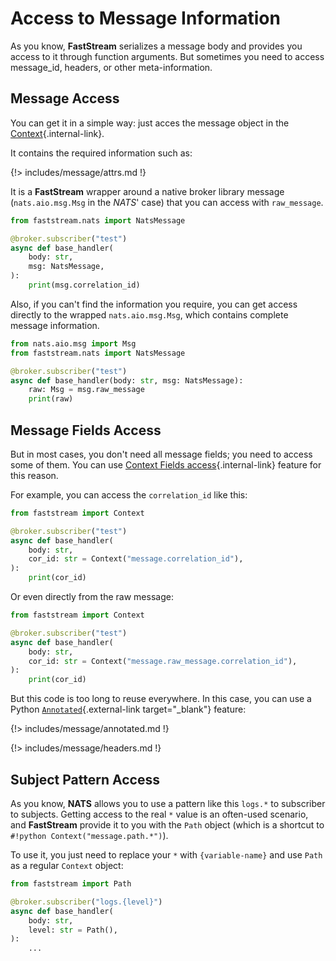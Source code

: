 # Access to Message Information

As you know, **FastStream** serializes a message body and provides you access to it through function arguments. But sometimes you need to access message_id, headers, or other meta-information.

## Message Access

You can get it in a simple way: just acces the message object in the [Context](../getting-started/context/existed.md){.internal-link}.

It contains the required information such as:

{!> includes/message/attrs.md !}

It is a **FastStream** wrapper around a native broker library message (`nats.aio.msg.Msg` in the *NATS*' case) that you can access with `raw_message`.

```python hl_lines="1 6"
from faststream.nats import NatsMessage

@broker.subscriber("test")
async def base_handler(
    body: str,
    msg: NatsMessage,
):
    print(msg.correlation_id)
```

Also, if you can't find the information you require, you can get access directly to the wrapped `nats.aio.msg.Msg`, which contains complete message information.

```python hl_lines="6"
from nats.aio.msg import Msg
from faststream.nats import NatsMessage

@broker.subscriber("test")
async def base_handler(body: str, msg: NatsMessage):
    raw: Msg = msg.raw_message
    print(raw)
```

## Message Fields Access

But in most cases, you don't need all message fields; you need to access some of them. You can use [Context Fields access](../getting-started/context/fields.md){.internal-link} feature for this reason.

For example, you can access the `correlation_id` like this:

```python hl_lines="6"
from faststream import Context

@broker.subscriber("test")
async def base_handler(
    body: str,
    cor_id: str = Context("message.correlation_id"),
):
    print(cor_id)
```

Or even directly from the raw message:

```python hl_lines="6"
from faststream import Context

@broker.subscriber("test")
async def base_handler(
    body: str,
    cor_id: str = Context("message.raw_message.correlation_id"),
):
    print(cor_id)
```

But this code is too long to reuse everywhere. In this case, you can use a Python [`Annotated`](https://docs.python.org/3/library/typing.html#typing.Annotated){.external-link target="_blank"} feature:

{!> includes/message/annotated.md !}

{!> includes/message/headers.md !}

## Subject Pattern Access

As you know, **NATS** allows you to use a pattern like this `logs.*` to subscriber to subjects. Getting access to the real `*` value is an often-used scenario, and **FastStream** provide it to you with the `Path` object (which is a shortcut to `#!python Context("message.path.*")`).

To use it, you just need to replace your `*` with `{variable-name}` and use `Path` as a regular `Context` object:

```python hl_lines="3 6"
from faststream import Path

@broker.subscriber("logs.{level}")
async def base_handler(
    body: str,
    level: str = Path(),
):
    ...
```
